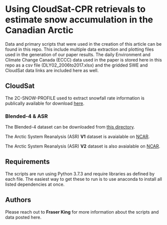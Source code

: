 # Using CloudSat-CPR retrievals to estimate snow accumulation in the Canadian Arctic

Data and primary scripts that were used in the creation of this article can be found in this repo. This include multiple data extraction and plotting files used in the generation of our paper results. The daily Environment and Climate Change Canada (ECCC) data used in the paper is stored here in this repo as a csv file (DLY02_2006to2017.xlsx) and the gridded SWE and CloudSat data links are included here as well.

## CloudSat

The 2C-SNOW-PROFILE used to extract snowfall rate information is publically available for download [here](http://www.cloudsat.cira.colostate.edu/data-products/level-2c/2c-snow-profile).

### Blended-4 & ASR

The Blended-4 dataset can be downloaded from [this directory](https://frasertheking.com/data/blended4/).

The Arctic System Reanalysis (ASR) **V1** dataset is avaialable on [NCAR](https://rda.ucar.edu/datasets/ds631.0/).

The Arctic System Reanalysis (ASR) **V2** dataset is also avaialable on [NCAR](https://rda.ucar.edu/datasets/ds631.1/).

## Requirements

The scripts are run using Python 3.7.3 and require libraries as defined by each file. The easiest way to get these to run is to use anaconda to install all listed dependencies at once.

## Authors

Please reach out to **Fraser King** for more information about the scripts and data posted here.
